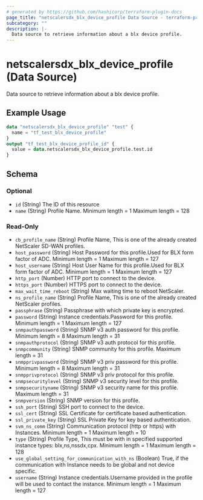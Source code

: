 ```yaml
---
# generated by https://github.com/hashicorp/terraform-plugin-docs
page_title: "netscalersdx_blx_device_profile Data Source - terraform-provider-netscalersdx"
subcategory: ""
description: |-
  Data source to retrieve information about a blx device profile.
---
```


# netscalersdx_blx_device_profile (Data Source)

Data source to retrieve information about a blx device profile.

## Example Usage

```terraform
data "netscalersdx_blx_device_profile" "test" {
  name = "tf_test_blx_device_profile"
}
output "tf_test_blx_device_profile_id" {
  value = data.netscalersdx_blx_device_profile.test.id
}
```

<!-- schema generated by tfplugindocs -->
## Schema

### Optional

- `id` (String) The ID of this resource
- `name` (String) Profile Name. Minimum length =  1 Maximum length =  128

### Read-Only

- `cb_profile_name` (String) Profile Name, This is one of the already created NetScaler SD-WAN profiles.
- `host_password` (String) Host Password for this profile.Used for BLX form factor of ADC. Minimum length =  1 Maximum length =  127
- `host_username` (String) Host User Name for this profile.Used for BLX form factor of ADC. Minimum length =  1 Maximum length =  127
- `http_port` (Number) HTTP port to connect to the device.
- `https_port` (Number) HTTPS port to connect to the device.
- `max_wait_time_reboot` (String) Max waiting time to reboot NetScaler.
- `ns_profile_name` (String) Profile Name, This is one of the already created NetScaler profiles.
- `passphrase` (String) Passphrase with which private key is encrypted.
- `password` (String) Instance credentials.Password for this profile. Minimum length =  1 Maximum length =  127
- `snmpauthpassword` (String) SNMP v3 auth password for this profile. Minimum length =  8 Maximum length =  31
- `snmpauthprotocol` (String) SNMP v3 auth protocol for this profile.
- `snmpcommunity` (String) SNMP community for this profile. Maximum length =  31
- `snmpprivpassword` (String) SNMP v3 priv password for this profile. Minimum length =  8 Maximum length =  31
- `snmpprivprotocol` (String) SNMP v3 priv protocol for this profile.
- `snmpsecuritylevel` (String) SNMP v3 security level for this profile.
- `snmpsecurityname` (String) SNMP v3 security name for this profile. Maximum length =  31
- `snmpversion` (String) SNMP version for this profile.
- `ssh_port` (String) SSH port to connect to the device.
- `ssl_cert` (String) SSL Certificate for certificate based authentication.
- `ssl_private_key` (String) SSL Private Key for key based authentication.
- `svm_ns_comm` (String) Communication protocol (http or https) with Instances. Minimum length =  1 Maximum length =  10
- `type` (String) Profile Type, This must be with in specified supported instance types: blx,ns,nssdx,cpx. Minimum length =  1 Maximum length =  128
- `use_global_setting_for_communication_with_ns` (Boolean) True, if the communication with Instance needs to be global and not device specific.
- `username` (String) Instance credentials.Username provided in the profile will be used to contact the instance. Minimum length =  1 Maximum length =  127

